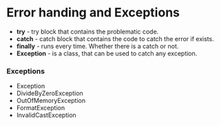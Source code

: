 # Error handing and Exceptions

* **try** - try block that contains the problematic code.
* **catch** - catch block that contains the code to catch the error if exists.
* **finally** - runs every time. Whether there is a catch or not.
* **Exception** - is a class, that can be used to catch any exception.

### Exceptions

- Exception
- DivideByZeroException
- OutOfMemoryException
- FormatException
- InvalidCastException

